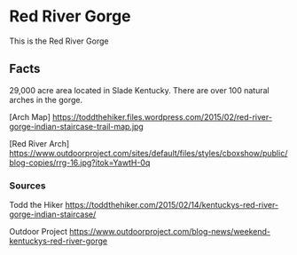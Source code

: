 # Red River Gorge
This is the Red River Gorge
## Facts
29,000 acre area located in Slade Kentucky.
There are over 100 natural arches in the gorge.

[Arch Map] https://toddthehiker.files.wordpress.com/2015/02/red-river-gorge-indian-staircase-trail-map.jpg

[Red River Arch] https://www.outdoorproject.com/sites/default/files/styles/cboxshow/public/blog-copies/rrg-16.jpg?itok=YawtH-0q

### Sources
Todd the Hiker https://toddthehiker.com/2015/02/14/kentuckys-red-river-gorge-indian-staircase/

Outdoor Project https://www.outdoorproject.com/blog-news/weekend-kentuckys-red-river-gorge